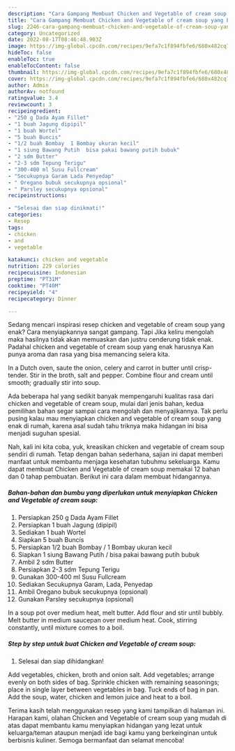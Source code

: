 ```yaml
---
description: "Cara Gampang Membuat Chicken and Vegetable of cream soup yang Enak Banget, Buat Buka Puasa Lezat"
title: "Cara Gampang Membuat Chicken and Vegetable of cream soup yang Enak Banget, Buat Buka Puasa Lezat"
slug: 2246-cara-gampang-membuat-chicken-and-vegetable-of-cream-soup-yang-enak-banget-buat-buka-puasa-lezat
category: Uncategorized
date: 2022-08-17T08:46:48.903Z
image: https://img-global.cpcdn.com/recipes/9efa7c1f894fbfe6/680x482cq70/chicken-and-vegetable-of-cream-soup-foto-resep-utama.jpg
hideToc: false
enableToc: true
enableTocContent: false
thumbnail: https://img-global.cpcdn.com/recipes/9efa7c1f894fbfe6/680x482cq70/chicken-and-vegetable-of-cream-soup-foto-resep-utama.jpg
cover: https://img-global.cpcdn.com/recipes/9efa7c1f894fbfe6/680x482cq70/chicken-and-vegetable-of-cream-soup-foto-resep-utama.jpg
author: Admin
authorAv: notfound
ratingvalue: 3.4
reviewcount: 3
recipeingredient:
- "250 g Dada Ayam Fillet"
- "1 buah Jagung dipipil"
- "1 buah Wortel"
- "5 buah Buncis"
- "1/2 buah Bombay  1 Bombay ukuran kecil"
- "1 siung Bawang Putih  bisa pakai bawang putih bubuk"
- "2 sdm Butter"
- "2-3 sdm Tepung Terigu"
- "300-400 ml Susu Fullcream"
- "Secukupnya Garam Lada Penyedap"
- " Oregano bubuk secukupnya opsional"
- " Parsley secukupnya opsional"
recipeinstructions:

- "Selesai dan siap dinikmati!"
categories:
- Resep
tags:
- chicken
- and
- vegetable

katakunci: chicken and vegetable 
nutrition: 229 calories
recipecuisine: Indonesian
preptime: "PT31M"
cooktime: "PT40M"
recipeyield: "4"
recipecategory: Dinner

---
```



Sedang mencari inspirasi resep chicken and vegetable of cream soup yang enak? Cara menyiapkannya sangat gampang. Tapi Jika keliru mengolah maka hasilnya tidak akan memuaskan dan justru cenderung tidak enak. Padahal chicken and vegetable of cream soup yang enak harusnya Kan punya aroma dan rasa yang bisa memancing selera kita.


In a Dutch oven, saute the onion, celery and carrot in butter until crisp-tender. Stir in the broth, salt and pepper. Combine flour and cream until smooth; gradually stir into soup.

Ada beberapa hal yang sedikit banyak mempengaruhi kualitas rasa dari chicken and vegetable of cream soup, mulai dari jenis bahan, kedua pemilihan bahan segar sampai cara mengolah dan menyajikannya. Tak perlu pusing kalau mau menyiapkan chicken and vegetable of cream soup yang enak di rumah, karena asal sudah tahu triknya maka hidangan ini bisa menjadi suguhan spesial.


Nah, kali ini kita coba, yuk, kreasikan chicken and vegetable of cream soup sendiri di rumah. Tetap dengan bahan sederhana, sajian ini dapat memberi manfaat untuk membantu menjaga kesehatan tubuhmu sekeluarga. Kamu dapat membuat Chicken and Vegetable of cream soup memakai 12 bahan dan 0 tahap pembuatan. Berikut ini cara dalam membuat hidangannya.

<!--inarticleads1-->

##### Bahan-bahan dan bumbu yang diperlukan untuk menyiapkan Chicken and Vegetable of cream soup:

1. Persiapkan 250 g Dada Ayam Fillet
1. Persiapkan 1 buah Jagung (dipipil)
1. Sediakan 1 buah Wortel
1. Siapkan 5 buah Buncis
1. Persiapkan 1/2 buah Bombay / 1 Bombay ukuran kecil
1. Siapkan 1 siung Bawang Putih / bisa pakai bawang putih bubuk
1. Ambil 2 sdm Butter
1. Persiapkan 2-3 sdm Tepung Terigu
1. Gunakan 300-400 ml Susu Fullcream
1. Sediakan Secukupnya Garam, Lada, Penyedap
1. Ambil  Oregano bubuk secukupnya (opsional)
1. Gunakan  Parsley secukupnya (opsional)


In a soup pot over medium heat, melt butter. Add flour and stir until bubbly. Melt butter in medium saucepan over medium heat. Cook, stirring constantly, until mixture comes to a boil. 

<!--inarticleads2-->

##### Step by step untuk buat Chicken and Vegetable of cream soup:


1. Selesai dan siap dihidangkan!

Add vegetables, chicken, broth and onion salt. Add vegetables; arrange evenly on both sides of bag. Sprinkle chicken with remaining seasonings; place in single layer between vegetables in bag. Tuck ends of bag in pan. Add the soup, water, chicken and lemon juice and heat to a boil. 

Terima kasih telah menggunakan resep yang kami tampilkan di halaman ini. Harapan kami, olahan Chicken and Vegetable of cream soup yang mudah di atas dapat membantu kamu menyiapkan hidangan yang lezat untuk keluarga/teman ataupun menjadi ide bagi kamu yang berkeinginan untuk berbisnis kuliner. Semoga bermanfaat dan selamat mencoba!

